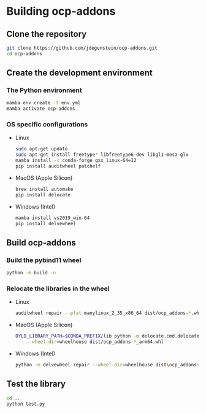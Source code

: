 # Building ocp-addons

## Clone the repository

```bash
git clone https://github.com/jdegenstein/ocp-addons.git
cd ocp-addons
```

## Create the development environment

### The Python environment

```bash
mamba env create -f env.yml
mamba activate ocp-addons
```

### OS specific configurations

- Linux

    ```bash
    sudo apt-get update
    sudo apt-get install freetype* libfreetype6-dev libgl1-mesa-glx
    mamba install -c conda-forge gxx_linux-64=12
    pip install auditwheel patchelf
    ```

- MacOS (Apple Silicon)

    ```bash
    brew install automake
    pip install delocate
    ```

- Windows (Intel)

    ```bash
    mamba install vs2019_win-64
    pip install delvewheel
    ```


## Build ocp-addons

### Build the pybind11 wheel

```bash
python -m build -n
```

### Relocate the libraries in the wheel

- Linux

    ```bash
    auditwheel repair --plat manylinux_2_35_x86_64 dist/ocp_addons-*.whl
    ```

- MacOS (Apple Silicon)

    ```bash
    DYLD_LIBRARY_PATH=$CONDA_PREFIX/lib python -m delocate.cmd.delocate_wheel \
        --wheel-dir=wheelhouse dist/ocp_addons-*_arm64.whl
    ```

- Windows (Intel)

    ```bash
    python -m delvewheel repair --wheel-dir=wheelhouse dist\ocp_addons-0.1.0-cp311-cp311-win_amd64.whl
    ```
    
## Test the library

```bash
cd ..
python test.py
```



